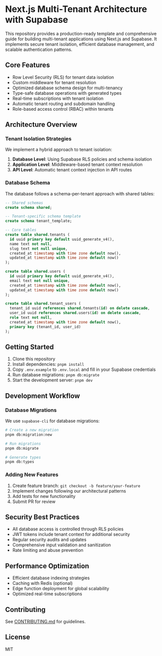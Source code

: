 # Next.js Multi-Tenant Architecture with Supabase

This repository provides a production-ready template and comprehensive guide for building multi-tenant applications using Next.js and Supabase. It implements secure tenant isolation, efficient database management, and scalable authentication patterns.

## Core Features

- Row Level Security (RLS) for tenant data isolation
- Custom middleware for tenant resolution
- Optimized database schema design for multi-tenancy
- Type-safe database operations with generated types
- Real-time subscriptions with tenant isolation
- Automatic tenant routing and subdomain handling
- Role-based access control (RBAC) within tenants

## Architecture Overview

### Tenant Isolation Strategies

We implement a hybrid approach to tenant isolation:

1. **Database Level**: Using Supabase RLS policies and schema isolation
2. **Application Level**: Middleware-based tenant context resolution
3. **API Level**: Automatic tenant context injection in API routes

### Database Schema

The database follows a schema-per-tenant approach with shared tables:

```sql
-- Shared schemas
create schema shared;

-- Tenant-specific schema template
create schema tenant_template;

-- Core tables
create table shared.tenants (
  id uuid primary key default uuid_generate_v4(),
  name text not null,
  slug text not null unique,
  created_at timestamp with time zone default now(),
  updated_at timestamp with time zone default now()
);

create table shared.users (
  id uuid primary key default uuid_generate_v4(),
  email text not null unique,
  created_at timestamp with time zone default now(),
  updated_at timestamp with time zone default now()
);

create table shared.tenant_users (
  tenant_id uuid references shared.tenants(id) on delete cascade,
  user_id uuid references shared.users(id) on delete cascade,
  role text not null,
  created_at timestamp with time zone default now(),
  primary key (tenant_id, user_id)
);
```

## Getting Started

1. Clone this repository
2. Install dependencies: `pnpm install`
3. Copy `.env.example` to `.env.local` and fill in your Supabase credentials
4. Run database migrations: `pnpm db:migrate`
5. Start the development server: `pnpm dev`

## Development Workflow

### Database Migrations

We use `supabase-cli` for database migrations:

```bash
# Create a new migration
pnpm db:migration:new

# Run migrations
pnpm db:migrate

# Generate types
pnpm db:types
```

### Adding New Features

1. Create feature branch: `git checkout -b feature/your-feature`
2. Implement changes following our architectural patterns
3. Add tests for new functionality
4. Submit PR for review

## Security Best Practices

- All database access is controlled through RLS policies
- JWT tokens include tenant context for additional security
- Regular security audits and updates
- Comprehensive input validation and sanitization
- Rate limiting and abuse prevention

## Performance Optimization

- Efficient database indexing strategies
- Caching with Redis (optional)
- Edge function deployment for global scalability
- Optimized real-time subscriptions

## Contributing

See [CONTRIBUTING.md](./CONTRIBUTING.md) for guidelines.

## License

MIT
